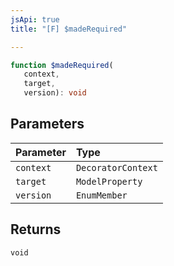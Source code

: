 ```yaml
---
jsApi: true
title: "[F] $madeRequired"

---
```

```ts
function $madeRequired(
   context, 
   target, 
   version): void
```

## Parameters

| Parameter | Type |
| :------ | :------ |
| `context` | `DecoratorContext` |
| `target` | `ModelProperty` |
| `version` | `EnumMember` |

## Returns

`void`
